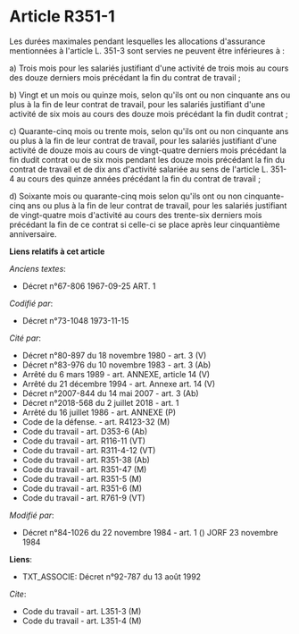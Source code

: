 # Article R351-1

Les durées maximales pendant lesquelles les allocations d'assurance mentionnées à l'article L. 351-3 sont servies ne peuvent
être inférieures à :

a) Trois mois pour les salariés justifiant d'une activité de trois mois au cours des douze derniers mois précédant la fin du
contrat de travail ;

b) Vingt et un mois ou quinze mois, selon qu'ils ont ou non cinquante ans ou plus à la fin de leur contrat de travail, pour
les salariés justifiant d'une activité de six mois au cours des douze mois précédant la fin dudit contrat ;

c) Quarante-cinq mois ou trente mois, selon qu'ils ont ou non cinquante ans ou plus à la fin de leur contrat de travail, pour
les salariés justifiant d'une activité de douze mois au cours de vingt-quatre derniers mois précédant la fin dudit contrat ou
de six mois pendant les douze mois précédant la fin du contrat de travail et de dix ans d'activité salariée au sens de
l'article L. 351-4 au cours des quinze années précédant la fin du contrat de travail ;

d) Soixante mois ou quarante-cinq mois selon qu'ils ont ou non cinquante-cinq ans ou plus à la fin de leur contrat de
travail, pour les salariés justifiant de vingt-quatre mois d'activité au cours des trente-six derniers mois précédant la fin
de ce contrat si celle-ci se place après leur cinquantième anniversaire.

**Liens relatifs à cet article**

_Anciens textes_:

  - Décret n°67-806 1967-09-25 ART. 1

_Codifié par_:

  - Décret n°73-1048 1973-11-15

_Cité par_:

  - Décret n°80-897 du 18 novembre 1980 - art. 3 (V)
  - Décret n°83-976 du 10 novembre 1983 - art. 3 (Ab)
  - Arrêté du 6 mars 1989 - art. ANNEXE, article 14 (V)
  - Arrêté du 21 décembre 1994 - art. Annexe art. 14 (V)
  - Décret n°2007-844 du 14 mai 2007 - art. 3 (Ab)
  - Décret n°2018-568 du 2 juillet 2018 - art. 1
  - Arrêté du 16 juillet 1986 - art. ANNEXE (P)
  - Code de la défense. - art. R4123-32 (M)
  - Code du travail - art. D353-6 (Ab)
  - Code du travail - art. R116-11 (VT)
  - Code du travail - art. R311-4-12 (VT)
  - Code du travail - art. R351-38 (Ab)
  - Code du travail - art. R351-47 (M)
  - Code du travail - art. R351-5 (M)
  - Code du travail - art. R351-6 (M)
  - Code du travail - art. R761-9 (VT)

_Modifié par_:

  - Décret n°84-1026 du 22 novembre 1984 - art. 1 () JORF 23 novembre 1984

**Liens**:

  - TXT_ASSOCIE: Décret n°92-787 du 13 août 1992

_Cite_:

  - Code du travail - art. L351-3 (M)
  - Code du travail - art. L351-4 (M)
